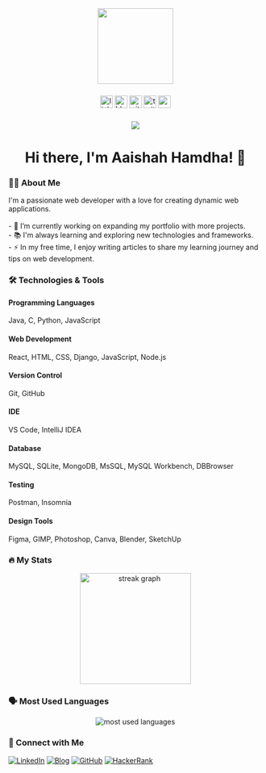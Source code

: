 <div align="center">
  <img height="150" src="https://camo.githubusercontent.com/62da68eb62b1e5f175f7d1f0191dd89a653d7908feb22d37d4a0ab07365d6791/68747470733a2f2f6d656469612e67697068792e636f6d2f6d656469612f4d3967624264396e6244724f5475314d71782f67697068792e676966" />
</div>

###

<div align="center">
  <img src="https://img.shields.io/static/v1?message=LinkedIn&logo=linkedin&label=&color=0077B5&logoColor=white&labelColor=&style=for-the-badge" height="25" alt="linkedin logo" />
  <img src="https://img.shields.io/static/v1?message=Blog&logo=rss&label=&color=FFA500&logoColor=white&labelColor=&style=for-the-badge" height="25" alt="blog logo" />
  <img src="https://img.shields.io/static/v1?message=GitHub&logo=github&label=&color=181717&logoColor=white&labelColor=&style=for-the-badge" height="25" alt="github logo" />
  <img src="https://img.shields.io/static/v1?message=Twitter&logo=twitter&label=&color=1DA1F2&logoColor=white&labelColor=&style=for-the-badge" height="25" alt="twitter logo" />
  <img src="https://img.shields.io/static/v1?message=YouTube&logo=youtube&label=&color=FF0000&logoColor=white&labelColor=&style=for-the-badge" height="25" alt="youtube logo" />
</div>

###

<div align="center">
  <img src="https://visitor-badge.laobi.icu/badge?page_id=aaishahhamdha.aaishahhamdha" />
</div>

###

<h1 align="center">Hi there, I'm Aaishah Hamdha! 👋</h1>

###

<h3 align="left">👩‍💻 About Me</h3>

<p align="left">I'm a passionate web developer with a love for creating dynamic web applications.<br><br>- 🔭 I’m currently working on expanding my portfolio with more projects.<br>- 📚 I'm always learning and exploring new technologies and frameworks.<br>- ⚡ In my free time, I enjoy writing articles to share my learning journey and tips on web development.</p>

###

<h3 align="left">🛠 Technologies & Tools</h3>

<div align="left">
  <h4>Programming Languages</h4>
  <p>Java, C, Python, JavaScript</p>
  
  <h4>Web Development</h4>
  <p>React, HTML, CSS, Django, JavaScript, Node.js</p>
  
  <h4>Version Control</h4>
  <p>Git, GitHub</p>
  
  <h4>IDE</h4>
  <p>VS Code, IntelliJ IDEA</p>
  
  <h4>Database</h4>
  <p>MySQL, SQLite, MongoDB, MsSQL, MySQL Workbench, DBBrowser</p>
  
  <h4>Testing</h4>
  <p>Postman, Insomnia</p>
  
  <h4>Design Tools</h4>
  <p>Figma, GIMP, Photoshop, Canva, Blender, SketchUp</p>
</div>

###

<h3 align="left">🔥 My Stats</h3>

<div align="center">
  <img src="https://github-readme-streak-stats.herokuapp.com/?user=aaishahhamdha&theme=dark&hide_border=false&border_radius=5" height="220" alt="streak graph" />
</div>

###

<h3 align="left">🗣 Most Used Languages</h3>

<div align="center">
  <img src="https://github-readme-stats.vercel.app/api/top-langs/?username=aaishahhamdha&layout=compact&theme=radical" alt="most used languages" />
</div>

### 🔗 Connect with Me

[![LinkedIn](https://img.shields.io/badge/LinkedIn-0077B5?style=for-the-badge&logo=linkedin&logoColor=white)](https://linkedin.com/in/aaishah-hamdha/)
[![Blog](https://img.shields.io/badge/Blog-FFA500?style=for-the-badge&logo=rss&logoColor=white)](https://medium.com/@aaishamdha)
[![GitHub](https://img.shields.io/badge/GitHub-181717?style=for-the-badge&logo=github&logoColor=white)](https://github.com/aaishahhamdha)
[![HackerRank](https://img.shields.io/badge/HackerRank-2EC866?style=for-the-badge&logo=hackerrank&logoColor=white)](https://hackerrank.com/profile/aishahhamdha)
